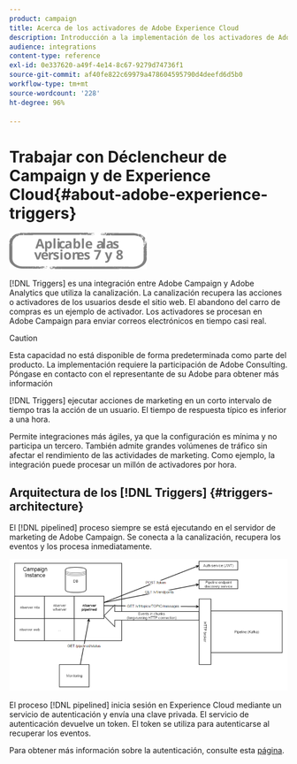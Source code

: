 ```yaml
---
product: campaign
title: Acerca de los activadores de Adobe Experience Cloud
description: Introducción a la implementación de los activadores de Adobe Experience Cloud
audience: integrations
content-type: reference
exl-id: 0e337620-a49f-4e14-8c67-9279d74736f1
source-git-commit: af40fe822c69979a478604595790d4deefd6d5b0
workflow-type: tm+mt
source-wordcount: '228'
ht-degree: 96%

---
```


# Trabajar con Déclencheur de Campaign y de Experience Cloud{#about-adobe-experience-triggers}

![](../../assets/common.svg)

[!DNL Triggers] es una integración entre Adobe Campaign y Adobe Analytics que utiliza la canalización. La canalización recupera las acciones o activadores de los usuarios desde el sitio web. El abandono del carro de compras es un ejemplo de activador. Los activadores se procesan en Adobe Campaign para enviar correos electrónicos en tiempo casi real.

>[!CAUTION]
>
>Esta capacidad no está disponible de forma predeterminada como parte del producto. La implementación requiere la participación de Adobe Consulting. Póngase en contacto con el representante de su Adobe para obtener más información

[!DNL Triggers] ejecutar acciones de marketing en un corto intervalo de tiempo tras la acción de un usuario. El tiempo de respuesta típico es inferior a una hora.

Permite integraciones más ágiles, ya que la configuración es mínima y no participa un tercero.
También admite grandes volúmenes de tráfico sin afectar el rendimiento de las actividades de marketing. Como ejemplo, la integración puede procesar un millón de activadores por hora.

## Arquitectura de los [!DNL Triggers] {#triggers-architecture}

El [!DNL pipelined] proceso siempre se está ejecutando en el servidor de marketing de Adobe Campaign. Se conecta a la canalización, recupera los eventos y los procesa inmediatamente.

![](assets/triggers_2.png)

El proceso [!DNL pipelined] inicia sesión en Experience Cloud mediante un servicio de autenticación y envía una clave privada. El servicio de autenticación devuelve un token. El token se utiliza para autenticarse al recuperar los eventos.

Para obtener más información sobre la autenticación, consulte esta [página](../../integrations/using/configuring-adobe-io.md).
